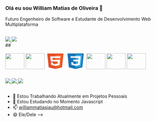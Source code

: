 ### Olá eu sou William Matias de Oliveira 👋
Futuro Engenheiro de Software e Estudante de Desenvolvimento Web Multiplataforma

##

<div>
  <a href="https://github.com/WilliamMatiasDeOliveira">
    <img height="180em" src="https://github-readme-stats.vercel.app/api?username=WilliamMatiasDeOliveira&show_icons=true&theme=tokyonight&include_all_commits=true&count_private=true"/>
    <img height="180em" src="https://github-readme-stats.vercel.app/api/top-langs/?username=WilliamMatiasDeOliveira&layout=compact&langs_count=16&theme=tokyonight"/>
  </a>
</div>
##
<div style="display: inline_block"><br>
  <img align="center" height="50" width="60" src="https://cdn.jsdelivr.net/gh/devicons/devicon@latest/icons/php/php-original.svg">
  <img align="center" height="50" width="60" src="https://cdn.jsdelivr.net/gh/devicons/devicon@latest/icons/laravel/laravel-original.svg">
  <img align="center" height="50" width="60" src="https://raw.githubusercontent.com/devicons/devicon/master/icons/html5/html5-original.svg">
  <img align="center" height="50" width="60" src="https://raw.githubusercontent.com/devicons/devicon/master/icons/css3/css3-original.svg">
  <img align="center" height="50" width="60" src="https://cdn.jsdelivr.net/gh/devicons/devicon@latest/icons/mysql/mysql-original.svg">
  <img align="center" height="50" width="60" src="https://cdn.jsdelivr.net/gh/devicons/devicon@latest/icons/javascript/javascript-original.svg">
  <img align="center" height="50" width="60" src="https://cdn.jsdelivr.net/gh/devicons/devicon@latest/icons/unifiedmodelinglanguage/unifiedmodelinglanguage-original.svg">
</div>

##

<div> 
  <a href="https://www.linkedin.com/in/william-matias-2402b01b1" target="_blank">
    <img src="https://img.shields.io/badge/-LinkedIn-%230077B5?style=for-the-badge&logo=linkedin&logoColor=white" target="_blank">
  </a> 
  <a href="https://www.youtube.com/@williammatias5349" target="_blank">
    <img src="https://img.shields.io/badge/YouTube-FF0000?style=for-the-badge&logo=youtube&logoColor=white" target="_blank">
  </a>
  <a href="https://www.instagram.com/williammatiasoliveirajau/" target="_blank">
    <img src="https://img.shields.io/badge/-Instagram-%23E4405F?style=for-the-badge&logo=instagram&logoColor=white" target="_blank">
  </a>  
</div>

##

- 🔭 Estou Trabalhando Atualmente em Projetos Pessoais
- 🌱  Estou Estudando no Momento Javascript
- 📫 williammatiasjau@hotmail.com
- 😄 Ele/Dele
-->
